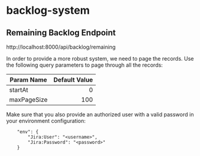 # backlog-system

## Remaining Backlog Endpoint

http://localhost:8000/api/backlog/remaining

In order to provide a more robust system, we need to page the records. Use the following query parameters to page through all the records:

| Param Name | Default Value|
|------------|-------------:|
| startAt    | 0            |
| maxPageSize| 100          |


Make sure that you also provide an authorized user with a valid password in your environment configuration:

```
    "env": {
        "Jira:User": "<username>",
        "Jira:Password": "<password>"
    }
